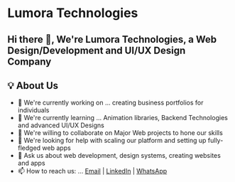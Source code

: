 
<!--

**Here are some ideas to get you started:**

🙋‍♀️ A short introduction - what is your organization all about?
🌈 Contribution guidelines - how can the community get involved?
👩‍💻 Useful resources - where can the community find your docs? Is there anything else the community should know?
🍿 Fun facts - what does your team eat for breakfast?
🧙 Remember, you can do mighty things with the power of [Markdown](https://docs.github.com/github/writing-on-github/getting-started-with-writing-and-formatting-on-github/basic-writing-and-formatting-syntax)
-->
# Lumora Technologies

## Hi there 👋, We're Lumora Technologies, a Web Design/Development and UI/UX Design Company

## 💡 About Us

- 🔭 We're currently working on ... creating business portfolios for individuals
- 🌱 We're currently learning ... Animation libraries, Backend Technologies and advanced UI/UX Designs
- 👯 We're willing to collaborate on Major Web projects to hone our skills
- 🤔 We're looking for help with scaling our platform and setting up fully-fledged web apps
- 💬 Ask us about web development, design systems, creating websites and apps
- 📫 How to reach us: ... <a href="lumoratech6@gmail.com">Email</a> | <a href="https://www.linkedin.com/company/lumora-light/">LinkedIn</a> | <a href="https://whatsapp.com/channel/0029Vb6jLKr002T1KWnuie3o">WhatsApp<a/>
